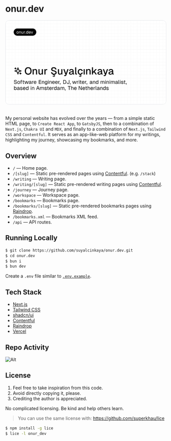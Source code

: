 # onur.dev

<img src="onurdev.png" alt="onur.dev — Onur Şuyalçınkaya" style="border-radius: 12px; border: 1px solid #e5e7eb" />

<br>
<br>

My personal website has evolved over the years — from a simple static HTML page, to `Create React App`, to `GatsbyJS`,
then to a combination of `Next.js`, `Chakra UI` and `MDX`, and finally to a combination of `Next.js`, `Tailwind CSS` and
`Contentful`. It serves as an app-like-web platform for my writings, highlighting my journey, showcasing my bookmarks,
and more.

## Overview

- `/` — Home page.
- `/[slug]` — Static pre-rendered pages using [Contentful](https://www.contentful.com). (e.g. `/stack`)
- `/writing` — Writing page.
- `/writing/[slug]` — Static pre-rendered writing pages using [Contentful](https://www.contentful.com).
- `/journey` — Journey page.
- `/workspace` — Workspace page.
- `/bookmarks` — Bookmarks page.
- `/bookmarks/[slug]` — Static pre-rendered bookmarks pages using [Raindrop](https://raindrop.io/).
- `/bookmarks.xml` — Bookmarks XML feed.
- `/api` — API routes.

## Running Locally

```bash
$ git clone https://github.com/suyalcinkaya/onur.dev.git
$ cd onur.dev
$ bun i
$ bun dev
```

Create a `.env` file similar to [`.env.example`](https://github.com/suyalcinkaya/onur.dev/blob/master/.env.example).

## Tech Stack

- [Next.js](https://nextjs.org)
- [Tailwind CSS](https://tailwindcss.com)
- [shadcn/ui](https://ui.shadcn.com)
- [Contentful](https://www.contentful.com)
- [Raindrop](https://raindrop.io)
- [Vercel](https://vercel.com)

## Repo Activity

![Alt](https://repobeats.axiom.co/api/embed/2d43636ebc156829d3e99c6f8c2b68d5aa6ebf93.svg 'Repobeats analytics image')

## License

1. Feel free to take inspiration from this code.
2. Avoid directly copying it, please.
3. Crediting the author is appreciated.

No complicated licensing. Be kind and help others learn.

> You can use the same license with: https://github.com/superkhau/lice

```bash
$ npm install -g lice
$ lice -l onur_dev
```
